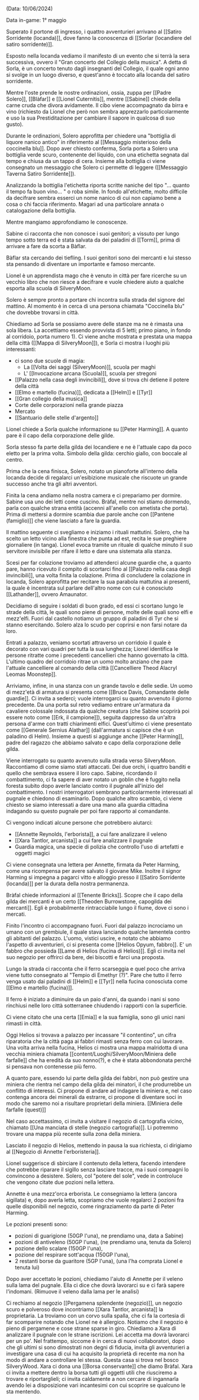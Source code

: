 (Data: 10/06/2024)

Data in-game: 1° maggio

Superato il portone di ingresso, i quattro avventurieri arrivano al [[Satiro Sorridente (locanda)]], dove fanno la conoscenza di [[Sorlar (locandiere del satiro sorridente)]].

Esposto nella locanda vediamo il manifesto di un evento che si terrà la sera successiva, ovvero il "Gran concerto del Collegio della musica". A detta di Sorla, è un concerto tenuto dagli insegnanti del Collegio, il quale ogni anno si svolge in un luogo diverso, e quest'anno è toccato alla locanda del satiro sorridente.

Mentre l'oste prende le nostre ordinazioni, ossia, zuppa per [[Padre Solero]], [[Blàfar]] e [[Lionel Cuternitis]], mentre [[Sabine]] chiede della carne cruda che divora avidamente. Il cibo viene accompagnato da birra e vino (richiesto da Lionel che però non sembra apprezzarlo particolarmente e uso la sua Prestiditazione per cambiare il sapore in qualcosa di suo gusto).

Durante le ordinazioni, Solero approfitta per chiedere una "bottiglia di liquore nanico antico" in riferimento al [[Messaggio misterioso della coccinella blu]]. Dopo aver chiesto conferma, Sorla porta a Solero una bottiglia verde scuro, contenente del liquido, con una etichetta segnata dal tempo e chiusa da un tappo di cera. Insieme alla bottiglia ci viene consegnato un messaggio che Solero ci permette di leggere ([[Messaggio Taverna Satiro Sorridente]]).

Analizzando la bottiglia l'etichetta riporta scritte naniche del tipo "... quanto il tempo fa buon vino... " o roba simile. In fondo all'etichette, molto difficile da decifrare sembra esserci un nome nanico di cui non capiamo bene a cosa o chi faccia riferimento. Magari ad una particolare annata o catalogazione della bottiglia.

Mentre mangiamo approfondiamo le conoscenze.

Sabine ci racconta che non conosce i suoi genitori; a vissuto per lungo tempo sotto terra ed è stata salvata da dei paladini di [[Torm]], prima di arrivare a fare da scorta a Bàflar.

Bàflar sta cercando dei tiefling. I suoi genitori sono dei mercanti e lui stesso sta pensando di diventare un importante e famoso mercante.

Lionel è un apprendista mago che è venuto in città per fare ricerche su un vecchio libro che non riesce a decifrare e vuole chiedere aiuto a qualche esporta alla scuola di SilveryMoon.

Solero è sempre pronto a portare chi incontra sulla strada del signore del mattino. Al momento è in cerca di una persona chiamata "Coccinella blu" che dovrebbe trovarsi in città.

Chiediamo ad Sorla se possiamo avere delle stanze ma ne è rimasta una sola libera. La accettiamo essendo provvista di 5 letti; primo piano, in fondo al corridoio, porta numero 1).
Ci viene anche mostrata e prestata una mappa della città ([[Mappa di SilveryMoon]]), e Sorla ci mostra i luoghi più interessanti:

- ci sono due scuole di magia:
	- La [[Volta dei saggi (SilveryMoon)]], scuola per maghi
	- L' [[Invocazione arcana (Scuola)]], scuola per stregoni
- [[Palazzo nella casa degli invincibili]], dove si trova chi detiene il potere della città
- [[Elmo e martello (fucina)]], dedicata a [[Helm]] e [[Tyr]]
- [[Gran collegio della musica]]
- Corte delle corporazioni nella grande piazza
- Mercato
- [[Santuario delle stelle d'argento]]

Lionel chiede a Sorla qualche informazione su [[Peter Harming]]. A quanto pare è il capo della corporazione delle gilde.

Sorla stesso fa parte della gilda dei locandiere e ne è l'attuale capo da poco eletto per la prima volta. Simbolo della gilda: cerchio giallo, con boccale al centro.

Prima che la cena finisca, Solero, notato un pianoforte all'interno della locanda decide di regalarci un'esibizione musicale che riscuote un grande successo anche tra gli altri avventori.

Finita la cena andiamo nella nostra camera e ci prepariamo per dormire. Sabine usa uno dei letti come cuscino.
Bràfal, mentre noi stiamo dormendo, parla con qualche strana entità (accenni all'anello con ametista che porta). Prima di mettersi a dormire scambia due parole anche con [[Pantene (famiglio)]] che viene lasciato a fare la guardia.

Il mattino seguente ci svegliamo e iniziamo i rituali mattutini. Solero, che ha scelto un letto vicino alla finestra che punta ad est, recita le sue preghiere giornaliere (in tanga). Lionel evoca tramite un rituale di qualche minuto il suo servitore invisibile per rifare il letto e dare una sistemata alla stanza.

Scesi per far colazione troviamo ad attenderci alcune guardie che, a quanto pare, hanno ricevuto il compito di scortarci fino al [[Palazzo nella casa degli invincibili]], una volta finita la colazione.
Prima di concludere la colazione in locanda, Solero approfitta per recitare la sua parabola mattutina ai presenti, la quale è incentrata sul parlare dell'altro nome con cui è conosciuto [[Lathander]], ovvero Amaunator. 

Decidiamo di seguire i soldati di buon grado, ed essi ci scortano lungo le strade della città, le quali sono piene di persone, molte delle quali sono elfi e mezz'elfi.
Fuori dal castello notiamo un gruppo di paladini di Tyr che si stanno esercitando. Solero alza lo scudo per coprirsi e non farsi notare da loro.

Entrati a palazzo, veniamo scortati attraverso un corridoio il quale è decorato con vari quadri per tutta la sua lunghezza; Lionel identifica le persone ritratte come i precedenti cancellieri che hanno governato la città. L'ultimo quadro del corridoio ritrae un uomo molto anziano che pare l'attuale cancelliere al comando della città [[Cancelliere Theod Alacryl Leomas Moonstep]].

Arriviamo, infine, in una stanza con un grande tavolo e delle sedie. Un uomo di mezz'età di armatura si presenta come [[Bruce Davis, Comandante delle guardie]]. Ci invita a sederci; vuole interrogarci su quanto avvenuto il giorno precedente.
Da una porta sul retro vediamo entrare un'armatura da cavaliere colossale indossata da qualche creatura (che Sabine scoprirà poi essere noto come [[Erk, il campione]]), seguita dappresso da un'altra persona d'arme con tratti chiarimenti elfici. Quest'ultimo ci viene presentato come [[Generale Sernius Alathar]] (dall'armatura si capisce che è un paladino di Helm).
Insieme a questi si aggiunge anche [[Peter Harming]], padre del ragazzo che abbiamo salvato e capo della corporazione delle gilda.

Viene interrogato su quanto avvenuto sulla strada verso SilveryMoon. Raccontiamo di come siamo stati attaccati. Dei due orchi, i quattro banditi e quello che sembrava essere il loro capo. Sabine, ricordando il combattimento, ci fa sapere di aver notato un goblin che è fuggito nella foresta subito dopo averle lanciato contro il pugnale all'inizio del combattimento.
I nostri interrogatori sembrano particolarmente interessati al pugnale e chiedono di esaminarlo. 
Dopo qualche altro scambio, ci viene chiesto se siamo interessati a dare una mano alla guardia cittadina indagando su questo pugnale per poi fare rapporto al comandante.

Ci vengono indicati alcune persone che potrebbero aiutarci:
- [[Annette Reynolds, l'erborista]], a cui fare analizzare il veleno
- [[Xara Tantlor, arcanista]] a cui fare analizzare il pugnale
- Guardia magica, una specie di polizia che controllo l'uso di artefatti e oggetti magici

Ci viene consegnata una lettera per Annette, firmata da Peter Harming, come una ricompensa per avere salvato il giovane Mike. Inoltre il signor Harming si impegna a pagarci vitto e alloggio presso il [[Satiro Sorridente (locanda)]] per la durata della nostra permanenza.

Bràfal chiede informazioni al [[Tenente Bricks]]. Scopre che il capo della gilda dei mercanti è un certo [[Theoden Burrowstone, capogilda dei mercanti]]. Egli è probabilmente rintracciabile lungo il fiume, dove ci sono i mercati.

Finito l'incontro ci accompagnano fuori.
Fuori dal palazzo incrociamo un umano con un grembiule, il quale stava lanciando qualche lamentela contro gli abitanti del palazzo.
L'uomo, vistici uscire, e notato che abbiamo l'aspetto di avventurieri, ci si presenta come [[Helios Opyum, fabbro]]. E' un fabbro che possieda [[Lame di Helios (fucina di Helios)]]. Egli ci invita nel suo negozio per offrirci da bere, dei biscotti e farci una proposta.

Lungo la strada ci racconta che il ferro scarseggia e quel poco che arriva viene tutto consegnato al "Tempio di Emethyr (?)". Pare che tutto il ferro venga usato dai paladini di [[Helm]] e [[Tyr]] nella fucina conosciuta come [[Elmo e martello (fucina)]].

Il ferro è iniziato a diminuire da un paio d'anni, da quando i nani si sono rinchiusi nelle loro città sotterranee chiudendo i rapporti con la superficie.

Ci viene citato che una certa [[Emia]] e la sua famiglia, sono gli unici nani rimasti in città.

Oggi Helios si trovava a palazzo per incassare "il contentino", un cifra riparatoria che la città paga ai fabbri rimasti senza ferro con cui lavorare.
Una volta arriva nella fucina, Helios ci mostra una mappa malridotta di una vecchia miniera chiamata [[content/Luoghi/SilveryMoon/Miniera delle farfalle]] che ha eredità da suo nonno(?), e che è stata abbondonata perché si pensava non contenesse più ferro.

A quanto pare, essendo lui parte della gilda dei fabbri, non può gestire una miniera che rientra nel campo della gilda dei minatori, il che produrrebbe un conflitto di interessi.
Ci propone di andare ad indagare la miniera e, nel caso contenga ancora dei minerali da estrarre, ci propone di diventare soci in modo che saremo noi a risultare proprietari della miniera. [[Miniera delle farfalle (quest)]]

Nel caso accettassimo, ci invita a visitare il negozio di cartografia vicino, chiamato [[Una manciata di stelle (negozio cartografia)]]. Li potremmo trovare una mappa più recente sulla zona della miniera.

Lasciato il negozio di Helios, mettendo in pausa la sua richiesta, ci dirigiamo al [[Negozio di Annette l'erboristeria]].

Lionel suggerisce di sbirciare il contenuto della lettera, facendo intendere che potrebbe riparare il sigillo senza lasciare tracce, ma i suoi compagni lo convincono a desistere. Solero, col "potere del sole", vede in controluce che vengono citate due pozioni nella lettera.

Annette è una mezz'orca erborista. Le consegniamo la lettera (ancora sigillata) e, dopo averla letta, scopriamo che vuole regalarci 2 pozioni fra quelle disponibili nel negozio, come ringraziamento da parte di Peter Harming.

Le pozioni presenti sono:
- pozioni di guarigione (50GP l'una), ne prendiamo una, data a Sabine)
- pozioni di antiveleno (50GP l'una), (ne prendiamo una, tenuta da Solero) 
- pozione dello scalare (150GP l'una),
- pozione del respirare sott'acqua (150GP l'una),
- 2 restanti borse da guaritore (5GP l'una), (una l'ha comprata Lionel e tenuta lui)

Dopo aver accettato le pozioni, chiediamo l'aiuto di Annette per il veleno sulla lama del pugnale. Ella ci dice che dovrà lavorarci su e ci farà sapere l'indomani. (Rimuove il veleno dalla lama per le analisi)

Ci rechiamo al negozio [[Pergamena splendente (negozio)]], un negozio scuro e polveroso dove incontriamo [[Xara Tantlor, arcanista]] la proprietaria. La troviamo con un corvo sulla spalla, che ci fa la cortesia di far scomparire notando che Lionel ne è allergico.
Notiamo che il negozio è pieno di pergamene e cose strane sparse in giro.
Chiediamo a Xara di analizzare il pugnale con le strane iscrizioni. Lei accetta ma dovrà lavorarci per un po'.
Nel frattempo, siccome è in cerca di nuovi collaboratori, dopo che gli ultimi si sono dimostrati non degni di fiducia, invita gli avventurieri a investigare una casa di cui ha acquisito la proprietà di recente ma non ha modo di andare a controllare lei stessa.
Questa casa si trova nel bosco SilveryWood.
Xara ci dona una [[Borsa conservante]] che diamo Bràfal.
Xara ci invita a mettere dentro la borsa tutti gli oggetti utili che riusciremo a trovare e riportarglieli; ci invita caldamente a non cercare di ingannarla avendo lei a disposizione vari incantesimi con cui scoprire se qualcuno le sta mentendo.
















